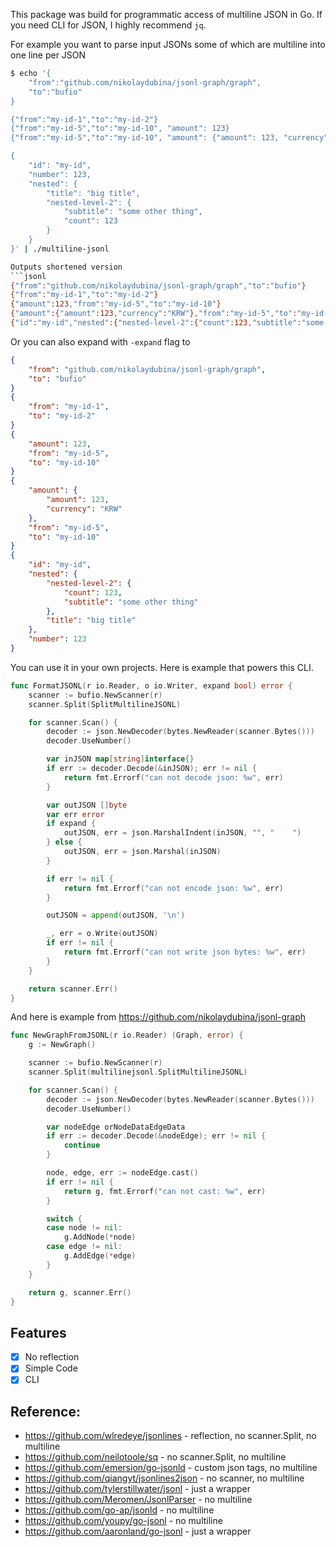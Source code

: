 This package was build for programmatic access of multiline JSON in Go.
If you need CLI for JSON, I highly recommend `jq`.

For example you want to parse input JSONs some of which are multiline into one line per JSON
```bash
$ echo '{
    "from":"github.com/nikolaydubina/jsonl-graph/graph",
    "to":"bufio"
}

{"from":"my-id-1","to":"my-id-2"}
{"from":"my-id-5","to":"my-id-10", "amount": 123}
{"from":"my-id-5","to":"my-id-10", "amount": {"amount": 123, "currency": "KRW"}}

{
    "id": "my-id",
    "number": 123,
    "nested": {
        "title": "big title",
        "nested-level-2": {
            "subtitle": "some other thing",
            "count": 123
        }
    }
}' | ./multiline-jsonl

Outputs shortened version
```jsonl
{"from":"github.com/nikolaydubina/jsonl-graph/graph","to":"bufio"}
{"from":"my-id-1","to":"my-id-2"}
{"amount":123,"from":"my-id-5","to":"my-id-10"}
{"amount":{"amount":123,"currency":"KRW"},"from":"my-id-5","to":"my-id-10"}
{"id":"my-id","nested":{"nested-level-2":{"count":123,"subtitle":"some other thing"},"title":"big title"},"number":123}
```

Or you can also expand with `-expand` flag to
```json
{
    "from": "github.com/nikolaydubina/jsonl-graph/graph",
    "to": "bufio"
}
{
    "from": "my-id-1",
    "to": "my-id-2"
}
{
    "amount": 123,
    "from": "my-id-5",
    "to": "my-id-10"
}
{
    "amount": {
        "amount": 123,
        "currency": "KRW"
    },
    "from": "my-id-5",
    "to": "my-id-10"
}
{
    "id": "my-id",
    "nested": {
        "nested-level-2": {
            "count": 123,
            "subtitle": "some other thing"
        },
        "title": "big title"
    },
    "number": 123
}
```

You can use it in your own projects. 
Here is example that powers this CLI.

```go
func FormatJSONL(r io.Reader, o io.Writer, expand bool) error {
	scanner := bufio.NewScanner(r)
	scanner.Split(SplitMultilineJSONL)

	for scanner.Scan() {
		decoder := json.NewDecoder(bytes.NewReader(scanner.Bytes()))
		decoder.UseNumber()

		var inJSON map[string]interface{}
		if err := decoder.Decode(&inJSON); err != nil {
			return fmt.Errorf("can not decode json: %w", err)
		}

		var outJSON []byte
		var err error
		if expand {
			outJSON, err = json.MarshalIndent(inJSON, "", "    ")
		} else {
			outJSON, err = json.Marshal(inJSON)
		}

		if err != nil {
			return fmt.Errorf("can not encode json: %w", err)
		}

		outJSON = append(outJSON, '\n')

		_, err = o.Write(outJSON)
		if err != nil {
			return fmt.Errorf("can not write json bytes: %w", err)
		}
	}

	return scanner.Err()
}
```

And here is example from https://github.com/nikolaydubina/jsonl-graph

```go
func NewGraphFromJSONL(r io.Reader) (Graph, error) {
	g := NewGraph()

	scanner := bufio.NewScanner(r)
	scanner.Split(multilinejsonl.SplitMultilineJSONL)

	for scanner.Scan() {
		decoder := json.NewDecoder(bytes.NewReader(scanner.Bytes()))
		decoder.UseNumber()

		var nodeEdge orNodeDataEdgeData
		if err := decoder.Decode(&nodeEdge); err != nil {
			continue
		}

		node, edge, err := nodeEdge.cast()
		if err != nil {
			return g, fmt.Errorf("can not cast: %w", err)
		}

		switch {
		case node != nil:
			g.AddNode(*node)
		case edge != nil:
			g.AddEdge(*edge)
		}
	}

	return g, scanner.Err()
}
```

## Features

- [x] No reflection
- [x] Simple Code
- [x] CLI

## Reference:
- https://github.com/wlredeye/jsonlines - reflection, no scanner.Split, no multiline
- https://github.com/neilotoole/sq - no scanner.Split, no multiline
- https://github.com/emersion/go-jsonld - custom json tags, no multiline
- https://github.com/qiangyt/jsonlines2json - no scanner, no multiline
- https://github.com/tylerstillwater/jsonl - just a wrapper
- https://github.com/Meromen/JsonlParser - no multiline
- https://github.com/go-ap/jsonld - no multiline
- https://github.com/youpy/go-jsonl - no multiline
- https://github.com/aaronland/go-jsonl - just a wrapper